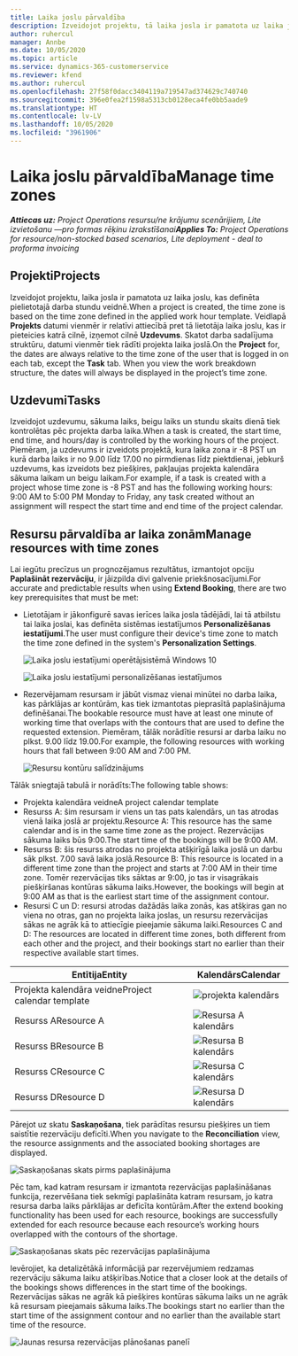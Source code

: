 ```yaml
---
title: Laika joslu pārvaldība
description: Izveidojot projektu, tā laika josla ir pamatota uz laika joslu, kas definēta pielietotajā darba stundu veidnē.
author: ruhercul
manager: Annbe
ms.date: 10/05/2020
ms.topic: article
ms.service: dynamics-365-customerservice
ms.reviewer: kfend
ms.author: ruhercul
ms.openlocfilehash: 27f58f0dacc3404119a719547ad374629c740740
ms.sourcegitcommit: 396e0fea2f1598a5313cb0128eca4fe0bb5aade9
ms.translationtype: HT
ms.contentlocale: lv-LV
ms.lasthandoff: 10/05/2020
ms.locfileid: "3961906"
---
```

# <a name="manage-time-zones"></a><span data-ttu-id="a3051-103">Laika joslu pārvaldība</span><span class="sxs-lookup"><span data-stu-id="a3051-103">Manage time zones</span></span>

<span data-ttu-id="a3051-104">_**Attiecas uz:** Project Operations resursu/ne krājumu scenārijiem, Lite izvietošanu —pro formas rēķinu izrakstīšanai_</span><span class="sxs-lookup"><span data-stu-id="a3051-104">_**Applies To:** Project Operations for resource/non-stocked based scenarios, Lite deployment - deal to proforma invoicing_</span></span>


## <a name="projects"></a><span data-ttu-id="a3051-105">Projekti</span><span class="sxs-lookup"><span data-stu-id="a3051-105">Projects</span></span>

<span data-ttu-id="a3051-106">Izveidojot projektu, laika josla ir pamatota uz laika joslu, kas definēta pielietotajā darba stundu veidnē.</span><span class="sxs-lookup"><span data-stu-id="a3051-106">When a project is created, the time zone is based on the time zone defined in the applied work hour template.</span></span> <span data-ttu-id="a3051-107">Veidlapā **Projekts** datumi vienmēr ir relatīvi attiecībā pret tā lietotāja laika joslu, kas ir pieteicies katrā cilnē, izņemot cilnē **Uzdevums**. Skatot darba sadalījuma struktūru, datumi vienmēr tiek rādīti projekta laika joslā.</span><span class="sxs-lookup"><span data-stu-id="a3051-107">On the **Project** for, the dates are always relative to the time zone of the user that is logged in on each tab, except the **Task** tab. When you view the work breakdown structure, the dates will always be displayed in the project’s time zone.</span></span>

## <a name="tasks"></a><span data-ttu-id="a3051-108">Uzdevumi</span><span class="sxs-lookup"><span data-stu-id="a3051-108">Tasks</span></span>

<span data-ttu-id="a3051-109">Izveidojot uzdevumu, sākuma laiks, beigu laiks un stundu skaits dienā tiek kontrolētas pēc projekta darba laika.</span><span class="sxs-lookup"><span data-stu-id="a3051-109">When a task is created, the start time, end time, and hours/day is controlled by the working hours of the project.</span></span> <span data-ttu-id="a3051-110">Piemēram, ja uzdevums ir izveidots projektā, kura laika zona ir -8 PST un kurā darba laiks ir no 9.00 līdz 17.00 no pirmdienas līdz piektdienai, jebkurš uzdevums, kas izveidots bez piešķires, pakļaujas projekta kalendāra sākuma laikam un beigu laikam.</span><span class="sxs-lookup"><span data-stu-id="a3051-110">For example, if a task is created with a project whose time zone is -8 PST and has the following working hours: 9:00 AM to 5:00 PM Monday to Friday, any task created without an assignment will respect the start time and end time of the project calendar.</span></span>

## <a name="manage-resources-with-time-zones"></a><span data-ttu-id="a3051-111">Resursu pārvaldība ar laika zonām</span><span class="sxs-lookup"><span data-stu-id="a3051-111">Manage resources with time zones</span></span>

<span data-ttu-id="a3051-112">Lai iegūtu precīzus un prognozējamus rezultātus, izmantojot opciju **Paplašināt rezervāciju**, ir jāizpilda divi galvenie priekšnosacījumi.</span><span class="sxs-lookup"><span data-stu-id="a3051-112">For accurate and predictable results when using **Extend Booking**, there are two key prerequisites that must be met:</span></span>  

- <span data-ttu-id="a3051-113">Lietotājam ir jākonfigurē savas ierīces laika josla tādējādi, lai tā atbilstu tai laika joslai, kas definēta sistēmas iestatījumos **Personalizēšanas iestatījumi**.</span><span class="sxs-lookup"><span data-stu-id="a3051-113">The user must configure their device's time zone to match the time zone defined in the system's **Personalization Settings**.</span></span>
 
  ![Laika joslu iestatījumi operētājsistēmā Windows 10](media/reconcile-assignments-03.png)

  ![Laika joslu iestatījumi personalizēšanas iestatījumos](media/reconcile-assignments-04.png)
 
- <span data-ttu-id="a3051-116">Rezervējamam resursam ir jābūt vismaz vienai minūtei no darba laika, kas pārklājas ar kontūrām, kas tiek izmantotas pieprasītā paplašinājuma definēšanai.</span><span class="sxs-lookup"><span data-stu-id="a3051-116">The bookable resource must have at least one minute of working time that overlaps with the contours that are used to define the requested extension.</span></span> <span data-ttu-id="a3051-117">Piemēram, tālāk norādītie resursi ar darba laiku no plkst. 9.00 līdz 19.00.</span><span class="sxs-lookup"><span data-stu-id="a3051-117">For example, the following resources with working hours that fall between 9:00 AM and 7:00 PM.</span></span> 

  ![Resursu kontūru salīdzinājums](media/reconcile-assignments-05.png)

<span data-ttu-id="a3051-119">Tālāk sniegtajā tabulā ir norādīts:</span><span class="sxs-lookup"><span data-stu-id="a3051-119">The following table shows:</span></span>

- <span data-ttu-id="a3051-120">Projekta kalendāra veidne</span><span class="sxs-lookup"><span data-stu-id="a3051-120">A project calendar template</span></span>
- <span data-ttu-id="a3051-121">Resurss A: šim resursam ir viens un tas pats kalendārs, un tas atrodas vienā laika joslā ar projektu.</span><span class="sxs-lookup"><span data-stu-id="a3051-121">Resource A: This resource has the same calendar and is in the same time zone as the project.</span></span> <span data-ttu-id="a3051-122">Rezervācijas sākuma laiks būs 9:00.</span><span class="sxs-lookup"><span data-stu-id="a3051-122">The start time of the bookings will be 9:00 AM.</span></span>
- <span data-ttu-id="a3051-123">Resurss B: šis resurss atrodas no projekta atšķirīgā laika joslā un darbu sāk plkst. 7.00 savā laika joslā.</span><span class="sxs-lookup"><span data-stu-id="a3051-123">Resource B: This resource is located in a different time zone than the project and starts at 7:00 AM in their time zone.</span></span> <span data-ttu-id="a3051-124">Tomēr rezervācijas tiks sāktas ar 9:00, jo tas ir visagrākais piešķiršanas kontūras sākuma laiks.</span><span class="sxs-lookup"><span data-stu-id="a3051-124">However, the bookings will begin at 9:00 AM as that is the earliest start time of the assignment contour.</span></span>
- <span data-ttu-id="a3051-125">Resursi C un D: resursi atrodas dažādās laika zonās, kas atšķiras gan no viena no otras, gan no projekta laika joslas, un resursu rezervācijas sākas ne agrāk kā to attiecīgie pieejamie sākuma laiki.</span><span class="sxs-lookup"><span data-stu-id="a3051-125">Resources C and D: The resources are located in different time zones, both different from each other and the project, and their bookings start no earlier than their respective available start times.</span></span>

|<span data-ttu-id="a3051-126">Entītija</span><span class="sxs-lookup"><span data-stu-id="a3051-126">Entity</span></span>  |<span data-ttu-id="a3051-127">Kalendārs</span><span class="sxs-lookup"><span data-stu-id="a3051-127">Calendar</span></span>  |
|-|-|
|<span data-ttu-id="a3051-128">Projekta kalendāra veidne</span><span class="sxs-lookup"><span data-stu-id="a3051-128">Project calendar template</span></span>   | ![projekta kalendārs](media/reconcile-assignments-06.png) |
|<span data-ttu-id="a3051-130">Resurss A</span><span class="sxs-lookup"><span data-stu-id="a3051-130">Resource A</span></span>  | ![Resursa A kalendārs](media/reconcile-assignments-06.png) |
|<span data-ttu-id="a3051-132">Resurss B</span><span class="sxs-lookup"><span data-stu-id="a3051-132">Resource B</span></span>  |  ![Resursa B kalendārs](media/reconcile-assignments-07.png) |
|<span data-ttu-id="a3051-134">Resurss C</span><span class="sxs-lookup"><span data-stu-id="a3051-134">Resource C</span></span>  |  ![Resursa C kalendārs](media/reconcile-assignments-08.png) |
|<span data-ttu-id="a3051-136">Resurss D</span><span class="sxs-lookup"><span data-stu-id="a3051-136">Resource D</span></span>  | ![Resursa D kalendārs](media/reconcile-assignments-09.png)  |
 
<span data-ttu-id="a3051-138">Pārejot uz skatu **Saskaņošana**, tiek parādītas resursu piešķires un tiem saistītie rezervāciju deficīti.</span><span class="sxs-lookup"><span data-stu-id="a3051-138">When you navigate to the **Reconciliation** view, the resource assignments and the associated booking shortages are displayed.</span></span>

![Saskaņošanas skats pirms paplašinājuma](media/reconcile-assignments-10.png)

<span data-ttu-id="a3051-140">Pēc tam, kad katram resursam ir izmantota rezervācijas paplašināšanas funkcija, rezervēšana tiek sekmīgi paplašināta katram resursam, jo katra resursa darba laiks pārklājas ar deficīta kontūrām.</span><span class="sxs-lookup"><span data-stu-id="a3051-140">After the extend booking functionality has been used for each resource, bookings are successfully extended for each resource because each resource’s working hours overlapped with the contours of the shortage.</span></span>

![Saskaņošanas skats pēc rezervācijas paplašinājuma](media/reconcile-assignments-11.png) 

<span data-ttu-id="a3051-142">Ievērojiet, ka detalizētākā informācijā par rezervējumiem redzamas rezervāciju sākuma laiku atšķirības.</span><span class="sxs-lookup"><span data-stu-id="a3051-142">Notice that a closer look at the details of the bookings shows differences in the start time of the bookings.</span></span> <span data-ttu-id="a3051-143">Rezervācijas sākas ne agrāk kā piešķires kontūras sākuma laiks un ne agrāk kā resursam pieejamais sākuma laiks.</span><span class="sxs-lookup"><span data-stu-id="a3051-143">The bookings start no earlier than the start time of the assignment contour and no earlier than the available start time of the resource.</span></span>

![Jaunas resursa rezervācijas plānošanas panelī](media/reconcile-assignments-12.png)
